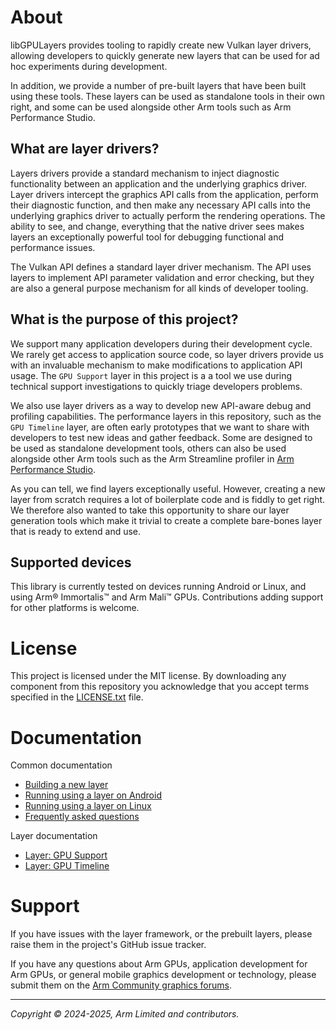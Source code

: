# About

libGPULayers provides tooling to rapidly create new Vulkan layer drivers,
allowing developers to quickly generate new layers that can be used for
ad hoc experiments during development.

In addition, we provide a number of pre-built layers that have been built
using these tools. These layers can be used as standalone tools in their
own right, and some can be used alongside other Arm tools such as Arm
Performance Studio.

## What are layer drivers?

Layers drivers provide a standard mechanism to inject diagnostic functionality
between an application and the underlying graphics driver. Layer drivers
intercept the graphics API calls from the application, perform their diagnostic
function, and then make any necessary API calls into the underlying graphics
driver to actually perform the rendering operations. The ability to see, and
change, everything that the native driver sees makes layers an exceptionally
powerful tool for debugging functional and performance issues.

The Vulkan API defines a standard layer driver mechanism. The API uses layers
to implement API parameter validation and error checking, but they are also a
general purpose mechanism for all kinds of developer tooling.

## What is the purpose of this project?

We support many application developers during their development cycle. We
rarely get access to application source code, so layer drivers provide us with
an invaluable mechanism to make modifications to application API usage. The
`GPU Support` layer in this project is a a tool we use during technical support
investigations to quickly triage developers problems.

We also use layer drivers as a way to develop new API-aware debug and profiling
capabilities. The performance layers in this repository, such as the
`GPU Timeline` layer, are often early prototypes that we want to share with
developers to test new ideas and gather feedback. Some are designed to be used
as standalone development tools, others can also be used alongside other Arm
tools such as the Arm Streamline profiler in [Arm Performance Studio][2].

As you can tell, we find layers exceptionally useful. However, creating a new
layer from scratch requires a lot of boilerplate code and is fiddly to get
right. We therefore also wanted to take this opportunity to share our layer
generation tools which make it trivial to create a complete bare-bones layer
that is ready to extend and use.

## Supported devices

This library is currently tested on devices running Android or Linux, and using
Arm® Immortalis™ and Arm Mali™ GPUs. Contributions adding support for other
platforms is welcome.

# License

This project is licensed under the MIT license. By downloading any component
from this repository you acknowledge that you accept terms specified in the
[LICENSE.txt](LICENSE.txt) file.

# Documentation

Common documentation

* [Building a new layer](./docs/building.md)
* [Running using a layer on Android](./docs/running_android.md)
* [Running using a layer on Linux](./docs/running_linux.md)
* [Frequently asked questions](./docs/faq.md)

Layer documentation

* [Layer: GPU Support](./layer_gpu_support/README_LAYER.md)
* [Layer: GPU Timeline](./layer_gpu_timeline/README_LAYER.md)

# Support

If you have issues with the layer framework, or the prebuilt layers, please
raise them in the project's GitHub issue tracker.

If you have any questions about Arm GPUs, application development for Arm GPUs,
or general mobile graphics development or technology, please submit them on the
[Arm Community graphics forums][1].

- - -

_Copyright © 2024-2025, Arm Limited and contributors._

[1]: https://community.arm.com/support-forums/f/graphics-gaming-and-vr-forum/
[2]: https://developer.arm.com/Tools%20and%20Software/Arm%20Performance%20Studio
